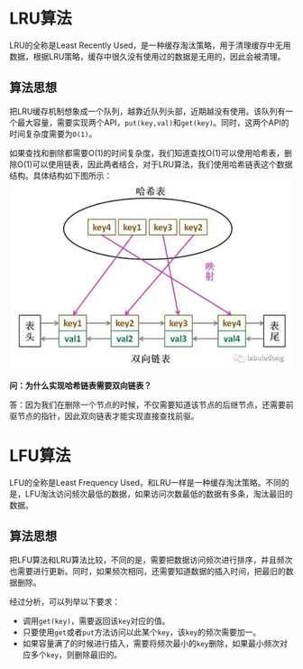 # LRU算法
LRU的全称是Least Recently Used，是一种缓存淘汰策略，用于清理缓存中无用数据，根据LRU策略，缓存中很久没有使用过的数据是无用的，因此会被清理。

## 算法思想

把LRU缓存机制想象成一个队列，越靠近队列头部，近期越没有使用。该队列有一个最大容量，需要实现两个API，`put(key,val)`和`get(key)`。同时，这两个API的时间复杂度需要为`O(1)`。

如果查找和删除都需要O(1)的时间复杂度，我们知道查找O(1)可以使用哈希表，删除O(1)可以使用链表，因此两者结合，对于LRU算法，我们使用哈希链表这个数据结构。具体结构如下图所示：
![](./image/chapter3-1.PNG)

**问：为什么实现哈希链表需要双向链表？**

答：因为我们在删除一个节点的时候，不仅需要知道该节点的后继节点，还需要前驱节点的指针，因此双向链表才能实现直接查找前驱。


# LFU算法

LFU的全称是Least Frequency Used，和LRU一样是一种缓存淘汰策略。不同的是，LFU淘汰访问频次最低的数据，如果访问次数最低的数据有多条，淘汰最旧的数据。

## 算法思想

把LFU算法和LRU算法比较，不同的是，需要把数据访问频次进行排序，并且频次也需要进行更新。同时，如果频次相同，还需要知道数据的插入时间，把最旧的数据删除。

经过分析，可以列举以下要求：

- 调用`get(key)`，需要返回该`key`对应的值。
- 只要使用`get`或者`put`方法访问以此某个`key`，该`key`的频次需要加一。
- 如果容量满了的时候进行插入，需要将频次最小的`key`删除，如果最小频次对应多个`key`，则删除最旧的。
